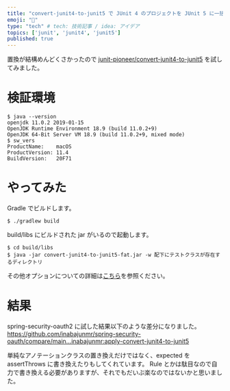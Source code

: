 ```yaml
---
title: "convert-junit4-to-junit5 で JUnit 4 のプロジェクトを JUnit 5 に一括置換する"
emoji: "💋"
type: "tech" # tech: 技術記事 / idea: アイデア
topics: ['junit', 'junit4', 'junit5']
published: true
---
```


置換が結構めんどくさかったので [junit-pioneer/convert-junit4-to-junit5](https://github.com/junit-pioneer/convert-junit4-to-junit5) を試してみました。

# 検証環境

```
$ java --version
openjdk 11.0.2 2019-01-15
OpenJDK Runtime Environment 18.9 (build 11.0.2+9)
OpenJDK 64-Bit Server VM 18.9 (build 11.0.2+9, mixed mode)
$ sw_vers
ProductName:	macOS
ProductVersion:	11.4
BuildVersion:	20F71
```

# やってみた
Gradle でビルドします。
```
$ ./gradlew build
```

build/libs にビルドされた jar がいるので起動します。

```
$ cd build/libs
$ java -jar convert-junit4-to-junit5-fat.jar -w 配下にテストクラスが存在するディレクトリ
```


その他オプションについての詳細は[こちら](https://github.com/junit-pioneer/convert-junit4-to-junit5#running-the-update-from-the-command-line)を参照ください。

# 結果
spring-security-oauth2 に試した結果以下のような差分になりました。
https://github.com/inabajunmr/spring-security-oauth/compare/main...inabajunmr:apply-convert-junit4-to-junit5

単純なアノテーションクラスの置き換えだけではなく、expected を assertThrows に書き換えたりもしてくれています。
Rule とかは駄目なので自力で書き換える必要がありますが、それでもだいぶ楽なのではないかと思いました。
